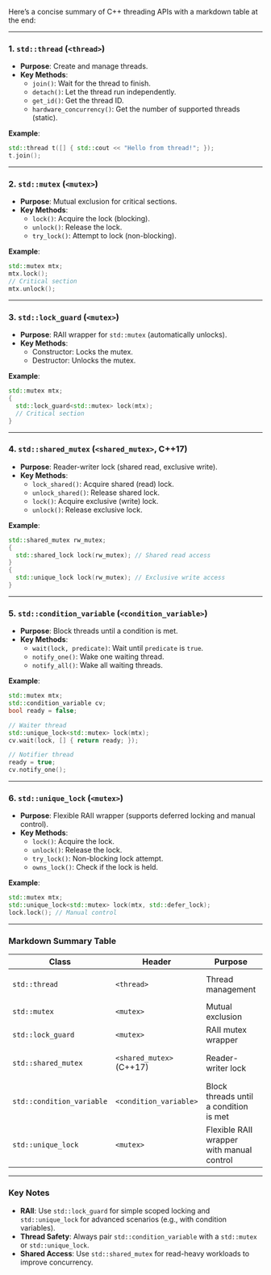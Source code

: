 Here’s a concise summary of C++ threading APIs with a markdown table at the end:

---

### **1. `std::thread` (`<thread>`)**
- **Purpose**: Create and manage threads.
- **Key Methods**:
  - `join()`: Wait for the thread to finish.
  - `detach()`: Let the thread run independently.
  - `get_id()`: Get the thread ID.
  - `hardware_concurrency()`: Get the number of supported threads (static).

**Example**:
```cpp
std::thread t([] { std::cout << "Hello from thread!"; });
t.join();
```

---

### **2. `std::mutex` (`<mutex>`)**
- **Purpose**: Mutual exclusion for critical sections.
- **Key Methods**:
  - `lock()`: Acquire the lock (blocking).
  - `unlock()`: Release the lock.
  - `try_lock()`: Attempt to lock (non-blocking).

**Example**:
```cpp
std::mutex mtx;
mtx.lock();
// Critical section
mtx.unlock();
```

---

### **3. `std::lock_guard` (`<mutex>`)**
- **Purpose**: RAII wrapper for `std::mutex` (automatically unlocks).
- **Key Methods**:
  - Constructor: Locks the mutex.
  - Destructor: Unlocks the mutex.

**Example**:
```cpp
std::mutex mtx;
{
  std::lock_guard<std::mutex> lock(mtx);
  // Critical section
}
```

---

### **4. `std::shared_mutex` (`<shared_mutex>`, C++17)**
- **Purpose**: Reader-writer lock (shared read, exclusive write).
- **Key Methods**:
  - `lock_shared()`: Acquire shared (read) lock.
  - `unlock_shared()`: Release shared lock.
  - `lock()`: Acquire exclusive (write) lock.
  - `unlock()`: Release exclusive lock.

**Example**:
```cpp
std::shared_mutex rw_mutex;
{
  std::shared_lock lock(rw_mutex); // Shared read access
}
{
  std::unique_lock lock(rw_mutex); // Exclusive write access
}
```

---

### **5. `std::condition_variable` (`<condition_variable>`)**
- **Purpose**: Block threads until a condition is met.
- **Key Methods**:
  - `wait(lock, predicate)`: Wait until `predicate` is `true`.
  - `notify_one()`: Wake one waiting thread.
  - `notify_all()`: Wake all waiting threads.

**Example**:
```cpp
std::mutex mtx;
std::condition_variable cv;
bool ready = false;

// Waiter thread
std::unique_lock<std::mutex> lock(mtx);
cv.wait(lock, [] { return ready; });

// Notifier thread
ready = true;
cv.notify_one();
```

---

### **6. `std::unique_lock` (`<mutex>`)**
- **Purpose**: Flexible RAII wrapper (supports deferred locking and manual control).
- **Key Methods**:
  - `lock()`: Acquire the lock.
  - `unlock()`: Release the lock.
  - `try_lock()`: Non-blocking lock attempt.
  - `owns_lock()`: Check if the lock is held.

**Example**:
```cpp
std::mutex mtx;
std::unique_lock<std::mutex> lock(mtx, std::defer_lock);
lock.lock(); // Manual control
```

---

### **Markdown Summary Table**

| **Class**                  | **Header**                  | **Purpose**                                  | **Key Methods/Features**                                                                 |
|----------------------------|-----------------------------|----------------------------------------------|------------------------------------------------------------------------------------------|
| `std::thread`              | `<thread>`                  | Thread management                            | `join()`, `detach()`, `get_id()`, `hardware_concurrency()`                               |
| `std::mutex`               | `<mutex>`                   | Mutual exclusion                             | `lock()`, `unlock()`, `try_lock()`                                                       |
| `std::lock_guard`          | `<mutex>`                   | RAII mutex wrapper                           | Automatic lock/unlock in scope                                                           |
| `std::shared_mutex`        | `<shared_mutex>` (C++17)    | Reader-writer lock                           | `lock_shared()`, `unlock_shared()`, `lock()`, `unlock()`                                 |
| `std::condition_variable`  | `<condition_variable>`      | Block threads until a condition is met       | `wait()`, `notify_one()`, `notify_all()`                                                 |
| `std::unique_lock`         | `<mutex>`                   | Flexible RAII wrapper with manual control    | `lock()`, `unlock()`, `try_lock()`, `owns_lock()`, `defer_lock` argument                 |

---

### **Key Notes**
- **RAII**: Use `std::lock_guard` for simple scoped locking and `std::unique_lock` for advanced scenarios (e.g., with condition variables).
- **Thread Safety**: Always pair `std::condition_variable` with a `std::mutex` or `std::unique_lock`.
- **Shared Access**: Use `std::shared_mutex` for read-heavy workloads to improve concurrency.